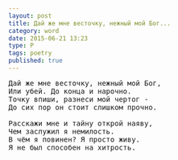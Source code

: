 ```yaml
---
layout: post
title: Дай же мне весточку, нежный мой Бог...
category: word
date: 2015-06-21 13:23
type: P
tags: poetry
published: true
---
```


<pre>
Дай же мне весточку, нежный мой Бог,
Или убей. До конца и нарочно.
Точку впиши, разнеси мой чертог -
До сих пор он стоит слишком прочно.

Расскажи мне и тайну открой наяву,
Чем заслужил я немилость.
В чём я повинен? Я просто живу.
Я не был способен на хитрость.
</pre>
